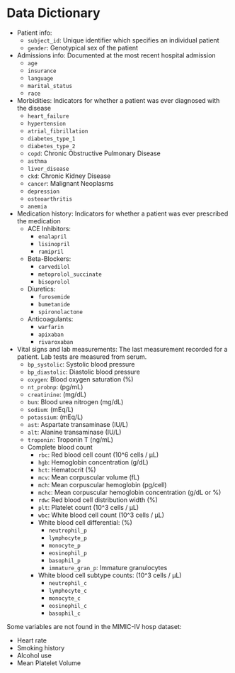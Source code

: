 # Data Dictionary

- Patient info:
    - `subject_id`: Unique identifier which specifies an individual patient
    - `gender`: Genotypical sex of the patient
- Admissions info: Documented at the most recent hospital admission
    - `age`
    - `insurance`
    - `language`
    - `marital_status`
    - `race`
- Morbidities: Indicators for whether a patient was ever diagnosed with the disease
    - `heart_failure`
    - `hypertension`
    - `atrial_fibrillation`
    - `diabetes_type_1`
    - `diabetes_type_2`
    - `copd`: Chronic Obstructive Pulmonary Disease
    - `asthma`
    - `liver_disease`
    - `ckd`: Chronic Kidney Disease
    - `cancer`: Malignant Neoplasms
    - `depression`
    - `osteoarthritis`
    - `anemia` 
- Medication history: Indicators for whether a patient was ever prescribed the medication
    - ACE Inhibitors:
        - `enalapril`
        - `lisinopril`
        - `ramipril`
    - Beta-Blockers:
        - `carvedilol`
        - `metoprolol_succinate`
        - `bisoprolol`
    - Diuretics:
        - `furosemide`
        - `bumetanide`
        - `spironolactone`
    - Anticoagulants:
        - `warfarin`
        - `apixaban`
        - `rivaroxaban`
- Vital signs and lab measurements: The last measurement recorded for a patient. Lab tests are measured from serum.
    - `bp_systolic`: Systolic blood pressure
    - `bp_diastolic`: Diastolic blood pressure
    - `oxygen`: Blood oxygen saturation (%)
    - `nt_probnp`: (pg/mL)
    - `creatinine`: (mg/dL)
    - `bun`: Blood urea nitrogen (mg/dL)
    - `sodium`: (mEq/L)
    - `potassium`: (mEq/L)
    - `ast`: Aspartate transaminase (IU/L)
    - `alt`: Alanine transaminase (IU/L)
    - `troponin`: Troponin T (ng/mL)
    - Complete blood count
        - `rbc`: Red blood cell count (10^6 cells / μL)
        - `hgb`: Hemoglobin concentration (g/dL)
        - `hct`: Hematocrit (%)
        - `mcv`: Mean corpuscular volume (fL)
        - `mch`: Mean corpuscular hemoglobin (pg/cell)
        - `mchc`: Mean corpuscular hemoglobin concentration (g/dL or %)
        - `rdw`: Red blood cell distribution width (%)
        - `plt`: Platelet count (10^3 cells / μL)
        - `wbc`: White blood cell count (10^3 cells / μL)
        - White blood cell differential: (%)
            - `neutrophil_p`
            - `lymphocyte_p`
            - `monocyte_p`
            - `eosinophil_p`
            - `basophil_p`
            - `immature_gran_p`: Immature granulocytes
        - White blood cell subtype counts: (10^3 cells / μL)
            - `neutrophil_c`
            - `lymphocyte_c`
            - `monocyte_c`
            - `eosinophil_c`
            - `basophil_c`

Some variables are not found in the MIMIC-IV hosp dataset:

- Heart rate
- Smoking history
- Alcohol use
- Mean Platelet Volume
